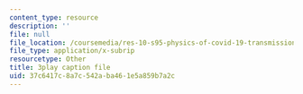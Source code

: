 ```yaml
---
content_type: resource
description: ''
file: null
file_location: /coursemedia/res-10-s95-physics-of-covid-19-transmission-fall-2020/37c6417c8a7c542aba461e5a859b7a2c_k_VJo1Vrl6E.vtt
file_type: application/x-subrip
resourcetype: Other
title: 3play caption file
uid: 37c6417c-8a7c-542a-ba46-1e5a859b7a2c
---
```

